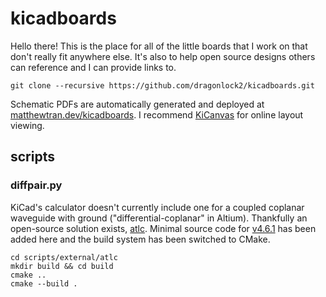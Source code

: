 # kicadboards

Hello there! This is the place for all of the little boards that I work on that don't really fit anywhere else. It's also to help open source designs others can reference and I can provide links to.

```
git clone --recursive https://github.com/dragonlock2/kicadboards.git
```

Schematic PDFs are automatically generated and deployed at [matthewtran.dev/kicadboards](https://matthewtran.dev/kicadboards). I recommend [KiCanvas](https://kicanvas.org) for online layout viewing.

## scripts

### diffpair.py

KiCad's calculator doesn't currently include one for a coupled coplanar waveguide with ground ("differential-coplanar" in Altium). Thankfully an open-source solution exists, [atlc](https://atlc.sourceforge.net). Minimal source code for [v4.6.1](https://sourceforge.net/projects/atlc/files/atlc/atlc-4.6.1/) has been added here and the build system has been switched to CMake.

```
cd scripts/external/atlc
mkdir build && cd build
cmake ..
cmake --build .
```
